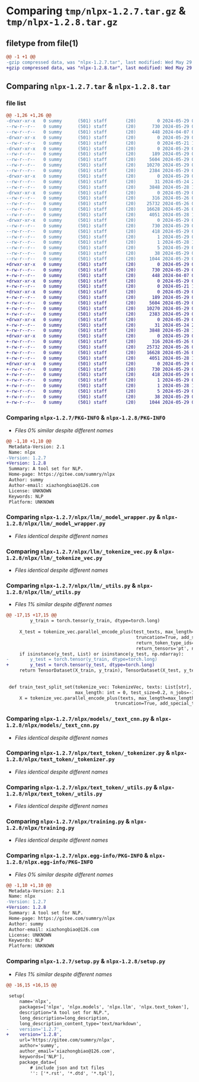 # Comparing `tmp/nlpx-1.2.7.tar.gz` & `tmp/nlpx-1.2.8.tar.gz`

## filetype from file(1)

```diff
@@ -1 +1 @@
-gzip compressed data, was "nlpx-1.2.7.tar", last modified: Wed May 29 06:01:41 2024, max compression
+gzip compressed data, was "nlpx-1.2.8.tar", last modified: Wed May 29 06:21:27 2024, max compression
```

## Comparing `nlpx-1.2.7.tar` & `nlpx-1.2.8.tar`

### file list

```diff
@@ -1,26 +1,26 @@
-drwxr-xr-x   0 summy      (501) staff       (20)        0 2024-05-29 06:01:41.115899 nlpx-1.2.7/
--rw-r--r--   0 summy      (501) staff       (20)      730 2024-05-29 06:01:41.115192 nlpx-1.2.7/PKG-INFO
--rw-r--r--   0 summy      (501) staff       (20)      448 2024-04-07 01:09:43.000000 nlpx-1.2.7/README.rst
-drwxr-xr-x   0 summy      (501) staff       (20)        0 2024-05-29 06:01:41.086156 nlpx-1.2.7/nlpx/
--rw-r--r--   0 summy      (501) staff       (20)        0 2024-05-21 11:15:55.000000 nlpx-1.2.7/nlpx/__init__.py
-drwxr-xr-x   0 summy      (501) staff       (20)        0 2024-05-29 06:01:41.098736 nlpx-1.2.7/nlpx/llm/
--rw-r--r--   0 summy      (501) staff       (20)      189 2024-05-29 00:08:25.000000 nlpx-1.2.7/nlpx/llm/__init__.py
--rw-r--r--   0 summy      (501) staff       (20)     5604 2024-05-29 00:43:58.000000 nlpx-1.2.7/nlpx/llm/_model_wrapper.py
--rw-r--r--   0 summy      (501) staff       (20)    10270 2024-05-29 00:33:21.000000 nlpx-1.2.7/nlpx/llm/_tokenize_vec.py
--rw-r--r--   0 summy      (501) staff       (20)     2384 2024-05-29 06:01:29.000000 nlpx-1.2.7/nlpx/llm/_utils.py
-drwxr-xr-x   0 summy      (501) staff       (20)        0 2024-05-29 06:01:41.105730 nlpx-1.2.7/nlpx/models/
--rw-r--r--   0 summy      (501) staff       (20)       31 2024-05-24 23:09:44.000000 nlpx-1.2.7/nlpx/models/__init__.py
--rw-r--r--   0 summy      (501) staff       (20)     3848 2024-05-28 13:54:23.000000 nlpx-1.2.7/nlpx/models/_text_cnn.py
-drwxr-xr-x   0 summy      (501) staff       (20)        0 2024-05-29 06:01:41.112847 nlpx-1.2.7/nlpx/text_token/
--rw-r--r--   0 summy      (501) staff       (20)      316 2024-05-26 05:47:41.000000 nlpx-1.2.7/nlpx/text_token/__init__.py
--rw-r--r--   0 summy      (501) staff       (20)    25732 2024-05-26 06:13:27.000000 nlpx-1.2.7/nlpx/text_token/_tokenizer.py
--rw-r--r--   0 summy      (501) staff       (20)    16628 2024-05-26 05:47:41.000000 nlpx-1.2.7/nlpx/text_token/_utils.py
--rw-r--r--   0 summy      (501) staff       (20)     4051 2024-05-28 13:25:28.000000 nlpx-1.2.7/nlpx/training.py
-drwxr-xr-x   0 summy      (501) staff       (20)        0 2024-05-29 06:01:41.091914 nlpx-1.2.7/nlpx.egg-info/
--rw-r--r--   0 summy      (501) staff       (20)      730 2024-05-29 06:01:40.000000 nlpx-1.2.7/nlpx.egg-info/PKG-INFO
--rw-r--r--   0 summy      (501) staff       (20)      418 2024-05-29 06:01:40.000000 nlpx-1.2.7/nlpx.egg-info/SOURCES.txt
--rw-r--r--   0 summy      (501) staff       (20)        1 2024-05-29 06:01:40.000000 nlpx-1.2.7/nlpx.egg-info/dependency_links.txt
--rw-r--r--   0 summy      (501) staff       (20)        1 2024-05-28 13:58:19.000000 nlpx-1.2.7/nlpx.egg-info/not-zip-safe
--rw-r--r--   0 summy      (501) staff       (20)        5 2024-05-29 06:01:40.000000 nlpx-1.2.7/nlpx.egg-info/top_level.txt
--rw-r--r--   0 summy      (501) staff       (20)       38 2024-05-29 06:01:41.116184 nlpx-1.2.7/setup.cfg
--rw-r--r--   0 summy      (501) staff       (20)     1044 2024-05-29 06:01:37.000000 nlpx-1.2.7/setup.py
+drwxr-xr-x   0 summy      (501) staff       (20)        0 2024-05-29 06:21:27.166164 nlpx-1.2.8/
+-rw-r--r--   0 summy      (501) staff       (20)      730 2024-05-29 06:21:27.165466 nlpx-1.2.8/PKG-INFO
+-rw-r--r--   0 summy      (501) staff       (20)      448 2024-04-07 01:09:43.000000 nlpx-1.2.8/README.rst
+drwxr-xr-x   0 summy      (501) staff       (20)        0 2024-05-29 06:21:27.134144 nlpx-1.2.8/nlpx/
+-rw-r--r--   0 summy      (501) staff       (20)        0 2024-05-21 11:15:55.000000 nlpx-1.2.8/nlpx/__init__.py
+drwxr-xr-x   0 summy      (501) staff       (20)        0 2024-05-29 06:21:27.147642 nlpx-1.2.8/nlpx/llm/
+-rw-r--r--   0 summy      (501) staff       (20)      189 2024-05-29 00:08:25.000000 nlpx-1.2.8/nlpx/llm/__init__.py
+-rw-r--r--   0 summy      (501) staff       (20)     5604 2024-05-29 00:43:58.000000 nlpx-1.2.8/nlpx/llm/_model_wrapper.py
+-rw-r--r--   0 summy      (501) staff       (20)    10270 2024-05-29 00:33:21.000000 nlpx-1.2.8/nlpx/llm/_tokenize_vec.py
+-rw-r--r--   0 summy      (501) staff       (20)     2383 2024-05-29 06:21:14.000000 nlpx-1.2.8/nlpx/llm/_utils.py
+drwxr-xr-x   0 summy      (501) staff       (20)        0 2024-05-29 06:21:27.150219 nlpx-1.2.8/nlpx/models/
+-rw-r--r--   0 summy      (501) staff       (20)       31 2024-05-24 23:09:44.000000 nlpx-1.2.8/nlpx/models/__init__.py
+-rw-r--r--   0 summy      (501) staff       (20)     3848 2024-05-28 13:54:23.000000 nlpx-1.2.8/nlpx/models/_text_cnn.py
+drwxr-xr-x   0 summy      (501) staff       (20)        0 2024-05-29 06:21:27.162425 nlpx-1.2.8/nlpx/text_token/
+-rw-r--r--   0 summy      (501) staff       (20)      316 2024-05-26 05:47:41.000000 nlpx-1.2.8/nlpx/text_token/__init__.py
+-rw-r--r--   0 summy      (501) staff       (20)    25732 2024-05-26 06:13:27.000000 nlpx-1.2.8/nlpx/text_token/_tokenizer.py
+-rw-r--r--   0 summy      (501) staff       (20)    16628 2024-05-26 05:47:41.000000 nlpx-1.2.8/nlpx/text_token/_utils.py
+-rw-r--r--   0 summy      (501) staff       (20)     4051 2024-05-28 13:25:28.000000 nlpx-1.2.8/nlpx/training.py
+drwxr-xr-x   0 summy      (501) staff       (20)        0 2024-05-29 06:21:27.140405 nlpx-1.2.8/nlpx.egg-info/
+-rw-r--r--   0 summy      (501) staff       (20)      730 2024-05-29 06:21:26.000000 nlpx-1.2.8/nlpx.egg-info/PKG-INFO
+-rw-r--r--   0 summy      (501) staff       (20)      418 2024-05-29 06:21:27.000000 nlpx-1.2.8/nlpx.egg-info/SOURCES.txt
+-rw-r--r--   0 summy      (501) staff       (20)        1 2024-05-29 06:21:26.000000 nlpx-1.2.8/nlpx.egg-info/dependency_links.txt
+-rw-r--r--   0 summy      (501) staff       (20)        1 2024-05-28 13:58:19.000000 nlpx-1.2.8/nlpx.egg-info/not-zip-safe
+-rw-r--r--   0 summy      (501) staff       (20)        5 2024-05-29 06:21:26.000000 nlpx-1.2.8/nlpx.egg-info/top_level.txt
+-rw-r--r--   0 summy      (501) staff       (20)       38 2024-05-29 06:21:27.166419 nlpx-1.2.8/setup.cfg
+-rw-r--r--   0 summy      (501) staff       (20)     1044 2024-05-29 06:21:23.000000 nlpx-1.2.8/setup.py
```

### Comparing `nlpx-1.2.7/PKG-INFO` & `nlpx-1.2.8/PKG-INFO`

 * *Files 0% similar despite different names*

```diff
@@ -1,10 +1,10 @@
 Metadata-Version: 2.1
 Name: nlpx
-Version: 1.2.7
+Version: 1.2.8
 Summary: A tool set for NLP.
 Home-page: https://gitee.com/summry/nlpx
 Author: summy
 Author-email: xiazhongbiao@126.com
 License: UNKNOWN
 Keywords: NLP
 Platform: UNKNOWN
```

### Comparing `nlpx-1.2.7/nlpx/llm/_model_wrapper.py` & `nlpx-1.2.8/nlpx/llm/_model_wrapper.py`

 * *Files identical despite different names*

### Comparing `nlpx-1.2.7/nlpx/llm/_tokenize_vec.py` & `nlpx-1.2.8/nlpx/llm/_tokenize_vec.py`

 * *Files identical despite different names*

### Comparing `nlpx-1.2.7/nlpx/llm/_utils.py` & `nlpx-1.2.8/nlpx/llm/_utils.py`

 * *Files 1% similar despite different names*

```diff
@@ -17,15 +17,15 @@
         y_train = torch.tensor(y_train, dtype=torch.long)
 
     X_test = tokenize_vec.parallel_encode_plus(test_texts, max_length=max_length, padding='max_length',
                                                 truncation=True, add_special_tokens=True,
                                                 return_token_type_ids=True, return_attention_mask=True,
                                                 return_tensors='pt', n_jobs=n_jobs)
     if isinstance(y_test, List) or isinstance(y_test, np.ndarray):
-        y_test = torch.tensor(y_train, dtype=torch.long)
+        y_test = torch.tensor(y_test, dtype=torch.long)
     return TensorDataset(X_train, y_train), TensorDataset(X_test, y_test)
 
 
 def train_test_split_set(tokenize_vec: TokenizeVec, texts: List[str], y: Union[torch.LongTensor, List, np.ndarray],
                          max_length: int = 0, test_size=0.2, n_jobs=-1, random_state=None):
     X = tokenize_vec.parallel_encode_plus(texts, max_length=max_length, padding='max_length',
                                         truncation=True, add_special_tokens=True,
```

### Comparing `nlpx-1.2.7/nlpx/models/_text_cnn.py` & `nlpx-1.2.8/nlpx/models/_text_cnn.py`

 * *Files identical despite different names*

### Comparing `nlpx-1.2.7/nlpx/text_token/_tokenizer.py` & `nlpx-1.2.8/nlpx/text_token/_tokenizer.py`

 * *Files identical despite different names*

### Comparing `nlpx-1.2.7/nlpx/text_token/_utils.py` & `nlpx-1.2.8/nlpx/text_token/_utils.py`

 * *Files identical despite different names*

### Comparing `nlpx-1.2.7/nlpx/training.py` & `nlpx-1.2.8/nlpx/training.py`

 * *Files identical despite different names*

### Comparing `nlpx-1.2.7/nlpx.egg-info/PKG-INFO` & `nlpx-1.2.8/nlpx.egg-info/PKG-INFO`

 * *Files 0% similar despite different names*

```diff
@@ -1,10 +1,10 @@
 Metadata-Version: 2.1
 Name: nlpx
-Version: 1.2.7
+Version: 1.2.8
 Summary: A tool set for NLP.
 Home-page: https://gitee.com/summry/nlpx
 Author: summy
 Author-email: xiazhongbiao@126.com
 License: UNKNOWN
 Keywords: NLP
 Platform: UNKNOWN
```

### Comparing `nlpx-1.2.7/setup.py` & `nlpx-1.2.8/setup.py`

 * *Files 1% similar despite different names*

```diff
@@ -16,15 +16,15 @@
 
 setup(
     name='nlpx',
     packages=['nlpx', 'nlpx.models', 'nlpx.llm', 'nlpx.text_token'],
     description="A tool set for NLP.",
     long_description=long_description,
     long_description_content_type='text/markdown',
-    version='1.2.7',
+    version='1.2.8',
     url='https://gitee.com/summry/nlpx',
     author='summy',
     author_email='xiazhongbiao@126.com',
     keywords=['NLP'],
     package_data={
         # include json and txt files
         '': ['*.rst', '*.dtd', '*.tpl'],
```

